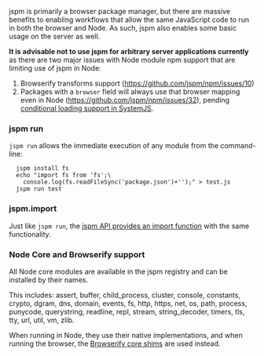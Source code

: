jspm is primarily a browser package manager, but there are massive benefits to enabling workflows that allow the same JavaScript code to run in both the browser and Node. As such, jspm also enables some basic usage on the server as well.

**It is advisable not to use jspm for arbitrary server applications currently** as there are two major issues with Node module npm support that are limiting use of jspm in Node:

1. Browserify transforms support (https://github.com/jspm/npm/issues/10)
2. Packages with a `browser` field will always use that browser mapping even in Node (https://github.com/jspm/npm/issues/32), pending [conditional loading support in SystemJS](https://github.com/systemjs/systemjs/issues/285).

### jspm run

`jspm run` allows the immediate execution of any module from the command-line:

```
  jspm install fs
  echo "import fs from 'fs';\
    console.log(fs.readFileSync('package.json')+'');" > test.js
  jspm run test
```

### jspm.import

Just like `jspm run`, the [jspm API provides an import function](https://github.com/jspm/jspm-cli/wiki/API-Usage#importname-parentname---promisemodule) with the same functionality.

### Node Core and Browserify support

All Node core modules are available in the jspm registry and can be installed by their names.

This includes: assert, buffer, child_process, cluster, console, constants, crypto, dgram, dns, domain, events, fs, http, https, net, os, path, process, punycode, querystring, readline, repl, stream, string_decoder, timers, tls, tty, url, util, vm, zlib.

When running in Node, they use their native implementations, and when running the browser, the [Browserify core shims](https://github.com/substack/node-browserify#compatibility) are used instead.
